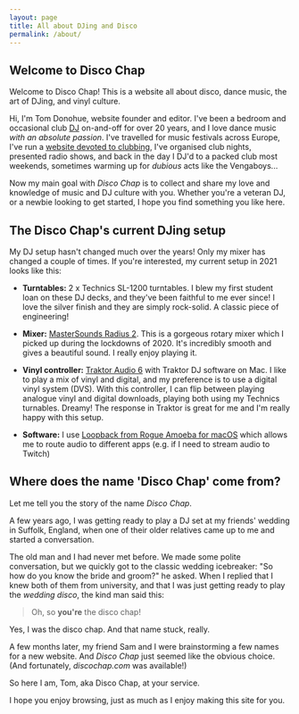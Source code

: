 ```yaml
---
layout: page
title: All about DJing and Disco
permalink: /about/
---
```


## Welcome to Disco Chap

Welcome to Disco Chap! This is a website all about disco, dance music, the art of DJing, and vinyl culture.

Hi, I'm Tom Donohue, website founder and editor. I've been a bedroom and occasional club [DJ][ca] on-and-off for over 20 years, and I love dance music _with an absolute passion_. I've travelled for music festivals across Europe, I've run a [website devoted to clubbing][cscot], I've organised club nights, presented radio shows, and back in the day I DJ'd to a packed club most weekends, sometimes warming up for _dubious_ acts like the Vengaboys...

Now my main goal with _Disco Chap_ is to collect and share my love and knowledge of music and DJ culture with you. Whether you're a veteran DJ, or a newbie looking to get started, I hope you find something you like here.

## The Disco Chap's current DJing setup

My DJ setup hasn't changed much over the years! Only my mixer has changed a couple of times. If you're interested, my current setup in 2021 looks like this:

- **Turntables:** 2 x Technics SL-1200 turntables. I blew my first student loan on these DJ decks, and they've been faithful to me ever since! I love the silver finish and they are simply rock-solid. A classic piece of engineering!

- **Mixer:** [MasterSounds Radius 2][radius2]. This is a gorgeous rotary mixer which I picked up during the lockdowns of 2020. It's incredibly smooth and gives a beautiful sound. I really enjoy playing it.

- **Vinyl controller:** [Traktor Audio 6][audio6] with Traktor DJ software on Mac. I like to play a mix of vinyl and digital, and my preference is to use a digital vinyl system (DVS). With this controller, I can flip between playing analogue vinyl and digital downloads, playing both using my Technics turnables. Dreamy! The response in Traktor is great for me and I'm really happy with this setup.

- **Software:** I use [Loopback from Rogue Amoeba for macOS][loopback] which allows me to route audio to different apps (e.g. if I need to stream audio to Twitch)

## Where does the name 'Disco Chap' come from?

Let me tell you the story of the name _Disco Chap_.

A few years ago, I was getting ready to play a DJ set at my friends' wedding in Suffolk, England, when one of their older relatives came up to me and started a conversation. 

The old man and I had never met before. We made some polite conversation, but we quickly got to the classic wedding icebreaker: "So how do you know the bride and groom?" he asked. When I replied that I knew both of them from university, and that I was just getting ready to play the _wedding disco_, the kind man said this:

> Oh, so **you're** the disco chap!

Yes, I was the disco chap. And that name stuck, really. 

A few months later, my friend Sam and I were brainstorming a few names for a new website. And _Disco Chap_ just seemed like the obvious choice. (And fortunately, _discochap.com_ was available!)

So here I am, Tom, aka Disco Chap, at your service.

I hope you enjoy browsing, just as much as I enjoy making this site for you.


[radius2]: https://mastersounds.co.uk/collections/mixers/products/radius-2-silver
[audio6]: https://www.native-instruments.com/en/products/traktor/digital-vinyl/traktor-scratch-audio-6/
[loopback]: https://rogueamoeba.com/loopback/
[cscot]: https://web.archive.org/web/20040605191132/http://www.cscot.com/
[ca]: https://cheeseanalogue.com/
